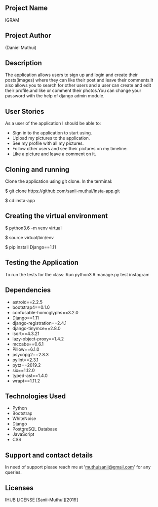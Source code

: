 ## Project Name
 IGRAM
## Project Author
  (Daniel Muthui)
## Description
The application allows users to sign up and login and create their posts(images) where they can like their post and leave their comments.It also allows you to search for other users and a user can create and edit their profile.and like or comment their photos.You can change your password with the help of django admin module.
## User Stories
As a user of the application I should be able to:

- Sign in to the application to start using.
- Upload my pictures to the application.
- See my profile with all my pictures.
- Follow other users and see their pictures on my timeline.
- Like a picture and leave a comment on it.

## Cloning and running
Clone the application using git clone. In the terminal:

$ git clone https://github.com/sanii-muthui/insta-app.git

$ cd insta-app

## Creating the virtual environment
$ python3.6 -m venv virtual

$ source virtual/bin/env

$ pip install Django==1.11

## Testing the Application
To run the tests for the class: Run python3.6 manage.py test instagram

## Dependencies
- astroid==2.2.5
- bootstrap4==0.1.0
- confusable-homoglyphs==3.2.0
- Django==1.11
- django-registration==2.4.1
- django-tinymce==2.8.0
- isort==4.3.21
- lazy-object-proxy==1.4.2
- mccabe==0.6.1
- Pillow==6.1.0
- psycopg2==2.8.3
- pylint==2.3.1
- pytz==2019.2
- six==1.12.0
- typed-ast==1.4.0
- wrapt==1.11.2

## Technologies Used
- Python
- Bootstrap
- WhiteNoise
- Django
- PostgreSQL Database
- JavaScript
- CSS

## Support and contact details
In need of support please reach me at 'muthuisanii@gmail.com' for any queries.

## Licenses
IHUB LICENSE [Sanii-Muthui][2019]